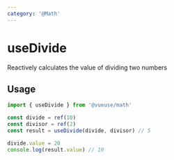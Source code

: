```yaml
---
category: '@Math'
---
```


# useDivide

Reactively calculates the value of dividing two numbers

## Usage

```ts
import { useDivide } from '@vueuse/math'

const divide = ref(10)
const divisor = ref(2)
const result = useDivide(divide, divisor) // 5

divide.value = 20
console.log(result.value) // 10
```
